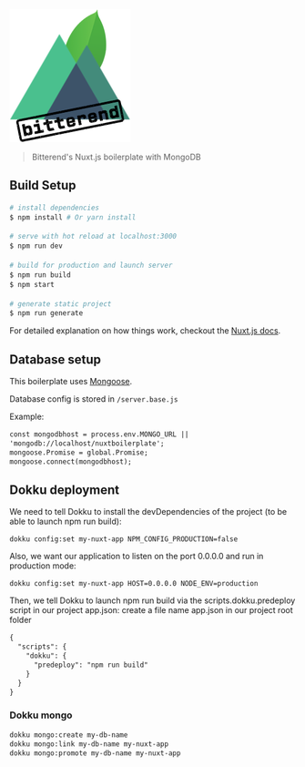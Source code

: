 ![NuxtBoilerplate](static/logo.png)

> Bitterend's Nuxt.js boilerplate with MongoDB

## Build Setup

``` bash
# install dependencies
$ npm install # Or yarn install

# serve with hot reload at localhost:3000
$ npm run dev

# build for production and launch server
$ npm run build
$ npm start

# generate static project
$ npm run generate
```

For detailed explanation on how things work, checkout the [Nuxt.js docs](https://github.com/nuxt/nuxt.js).

## Database setup
This boilerplate uses [Mongoose](http://mongoosejs.com/docs/guide.html).

Database config is stored in ```/server.base.js```

Example:
```
const mongodbhost = process.env.MONGO_URL || 'mongodb://localhost/nuxtboilerplate';
mongoose.Promise = global.Promise;
mongoose.connect(mongodbhost);
```

## Dokku deployment


We need to tell Dokku to install the devDependencies of the project (to be able to launch npm run build):
```
dokku config:set my-nuxt-app NPM_CONFIG_PRODUCTION=false
```

Also, we want our application to listen on the port 0.0.0.0 and run in production mode:
```
dokku config:set my-nuxt-app HOST=0.0.0.0 NODE_ENV=production
```

Then, we tell Dokku to launch npm run build via the scripts.dokku.predeploy script in our project app.json: create a file name app.json in our project root folder

```
{
  "scripts": {
    "dokku": {
      "predeploy": "npm run build"
    }
  }
}
```

### Dokku mongo

```
dokku mongo:create my-db-name
dokku mongo:link my-db-name my-nuxt-app
dokku mongo:promote my-db-name my-nuxt-app
```







